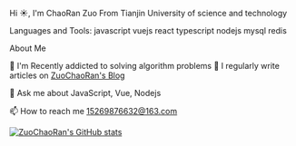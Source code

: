 Hi ☀️, I'm ChaoRan Zuo
From Tianjin University of science and technology

Languages and Tools:
javascript vuejs react typescript nodejs mysql redis 

About Me

🌱 I'm Recently addicted to solving algorithm problems
📝 I regularly write articles on [ZuoChaoRan's Blog]([https://www.yuque.com/zcr.js](https://xunlianying.feishu.cn/wiki/RCLRwAPCLi8wrkkHIbGcJrY8n7b))

💬 Ask me about JavaScript, Vue, Nodejs

📫 How to reach me 15269876632@163.com

[![ZuoChaoRan's GitHub stats](https://github-readme-stats.vercel.app/api?username=zcrchong&show_icons=true&theme=radical)]([link-url也就是点击图片跳转的链接，我设置的是我的个人博客](https://xunlianying.feishu.cn/wiki/RCLRwAPCLi8wrkkHIbGcJrY8n7b)https://xunlianying.feishu.cn/wiki/RCLRwAPCLi8wrkkHIbGcJrY8n7b)
